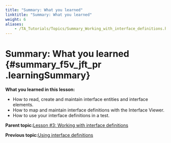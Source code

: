 ```yaml
--- 
title: "Summary: What you learned"
linktitle: "Summary: What you learned"
weight: 6
aliases: 
    - /TA_Tutorials/Topics/Summary_Working_with_interface_definitions.html
---
```

# Summary: What you learned {#summary_f5v_jft_pr .learningSummary}

**What you learned in this lesson:**

-   How to read, create and maintain interface entities and interface elements.
-   How to map and maintain interface definitions with the Interface Viewer.
-   How to use your interface definitions in a test.

**Parent topic:**[Lesson \#3: Working with interface definitions](../../TA_Tutorials/Topics/Tutorial_Working_with_interface_definitions.html)

**Previous topic:**[Using interface definitions](../../TA_Tutorials/Topics/Using_interface_definitions.html)

